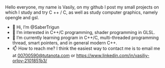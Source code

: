 Hello everyone, my name is Vasily, on my github I post my small projects on which I study and try C ++ / C, 
as well as study computer graphics, namely opengle and gsl.
- 👋 Hi, I’m @SaberTrigun
- 👀 I’m interested in C++/C programming, shader programming in GLSL.
- 🌱 I’m currently learning program in C++/C, multi-threaded programming thread, smart pointers, and in general modern C++.
- 📫 How to reach me? I think the easiest way to contact me is to email me at 00700590@tutanota.com or https://www.linkedin.com/in/vasiliy-orlov-2101851b3/

<!---
SaberTrigun/SaberTrigun is a ✨ special ✨ repository because its `README.md` (this file) appears on your GitHub profile.
You can click the Preview link to take a look at your changes.
--->
